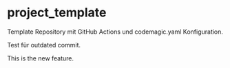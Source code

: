 # project_template

Template Repository mit GitHub Actions und codemagic.yaml Konfiguration.

Test für outdated commit.

This is the new feature.
